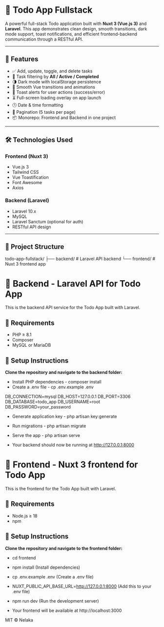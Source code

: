 # 📝 Todo App Fullstack

A powerful full-stack Todo application built with **Nuxt 3 (Vue.js 3)** and **Laravel**. This app demonstrates clean design, smooth transitions, dark mode support, toast notifications, and efficient frontend-backend communication through a RESTful API.

---

## 🚀 Features

- ✅ Add, update, toggle, and delete tasks
- 📑 Task filtering by **All / Active / Completed**
- 🌗 Dark mode with localStorage persistence
- 🔄 Smooth Vue transitions and animations
- 🔔 Toast alerts for user actions (success/error)
- ⏳ Full-screen loading overlay on app launch
- 🕒 Date & time formatting
- 📄 Pagination (5 tasks per page)
- 📦 Monorepo: Frontend and Backend in one project

---

## 🛠️ Technologies Used

### Frontend (Nuxt 3)
- Vue.js 3
- Tailwind CSS
- Vue Toastification
- Font Awesome
- Axios

### Backend (Laravel)
- Laravel 10.x
- MySQL
- Laravel Sanctum (optional for auth)
- RESTful API design

---

## 📁 Project Structure

todo-app-fullstack/
├── backend/ # Laravel API backend
└── frontend/ # Nuxt 3 frontend app

# 🧾 Backend - Laravel API for Todo App

This is the backend API service for the Todo App built with Laravel.

## 🔧 Requirements

- PHP ≥ 8.1
- Composer
- MySQL or MariaDB

## 🚀 Setup Instructions

**Clone the repository and navigate to the backend folder:**

- Install PHP dependencies - composer install
- Create a .env file - cp .env.example .env

DB_CONNECTION=mysql
DB_HOST=127.0.0.1
DB_PORT=3306
DB_DATABASE=todo_app
DB_USERNAME=root
DB_PASSWORD=your_password

- Generate application key - php artisan key:generate

- Run migrations - php artisan migrate

- Serve the app - php artisan serve

- Your backend should now be running at http://127.0.0.1:8000

# 🧾 Frontend - Nuxt 3 frontend for Todo App

This is the frontend for the Todo App built with Laravel.

## 🔧 Requirements

- Node.js ≥ 18
- npm

## 🚀 Setup Instructions

**Clone the repository and navigate to the frontend folder:**

- cd frontend

- npm install (Install dependencies)

- cp .env.example .env (Create a .env file)

- NUXT_PUBLIC_API_BASE_URL=http://127.0.0.1:8000 (Add this to your .env file)

- npm run dev (Run the development server)

- Your frontend will be available at http://localhost:3000


MIT © Nelaka